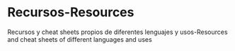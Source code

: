 # Recursos-Resources
  Recursos y cheat sheets propios de diferentes lenguajes y usos-Resources and cheat sheets of different languages ​​and uses
